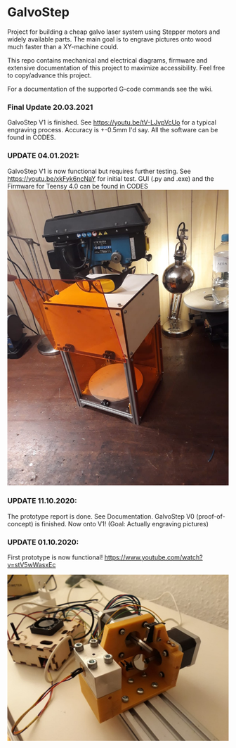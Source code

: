 # GalvoStep
Project for building a cheap galvo laser system using Stepper motors and widely available parts.
The main goal is to engrave pictures onto wood much faster than a XY-machine could. 

This repo contains mechanical and electrical diagrams, firmware and extensive documentation of this project to maximize accessibility.
Feel free to copy/advance this project.

For a documentation of the supported G-code commands see the wiki.

### Final Update 20.03.2021

GalvoStep V1 is finished. See https://youtu.be/tV-LJvpVcUo for a typical engraving process. Accuracy is +-0.5mm I'd say. All the software can be found in CODES. 

### UPDATE 04.01.2021:
GalvoStep V1 is now functional but requires further testing. See https://youtu.be/xkFyk6ncNaY for initial test.
GUI (.py and .exe) and the Firmware for Teensy 4.0 can be found in CODES
![Most recent picture of GalvoStepV1](https://github.com/NiklasHammerstone/GalvoStep/blob/master/Documentation/GalvoStep%20V1.jpeg)
### UPDATE 11.10.2020:
The prototype report is done. See Documentation. GalvoStep V0 (proof-of-concept) is finished.
Now onto V1! (Goal: Actually engraving pictures)
### UPDATE 01.10.2020:
First prototype is now functional!
https://www.youtube.com/watch?v=stV5wWasxEc

![Most recent picture of the prototype](https://github.com/NiklasHammerstone/GalvoStep/blob/master/Mechanics/GalvoStepV0.jpeg?raw=true)


